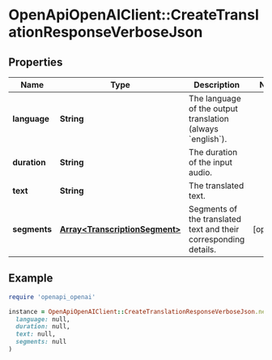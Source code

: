 # OpenApiOpenAIClient::CreateTranslationResponseVerboseJson

## Properties

| Name | Type | Description | Notes |
| ---- | ---- | ----------- | ----- |
| **language** | **String** | The language of the output translation (always &#x60;english&#x60;). |  |
| **duration** | **String** | The duration of the input audio. |  |
| **text** | **String** | The translated text. |  |
| **segments** | [**Array&lt;TranscriptionSegment&gt;**](TranscriptionSegment.md) | Segments of the translated text and their corresponding details. | [optional] |

## Example

```ruby
require 'openapi_openai'

instance = OpenApiOpenAIClient::CreateTranslationResponseVerboseJson.new(
  language: null,
  duration: null,
  text: null,
  segments: null
)
```

